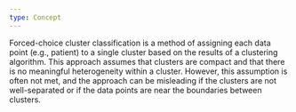 ```yaml
---
type: Concept
---
```


Forced-choice cluster classification is a method of assigning each data point (e.g., patient) to a single cluster based on the results of a clustering algorithm. This approach assumes that clusters are compact and that there is no meaningful heterogeneity within a cluster. However, this assumption is often not met, and the approach can be misleading if the clusters are not well-separated or if the data points are near the boundaries between clusters.